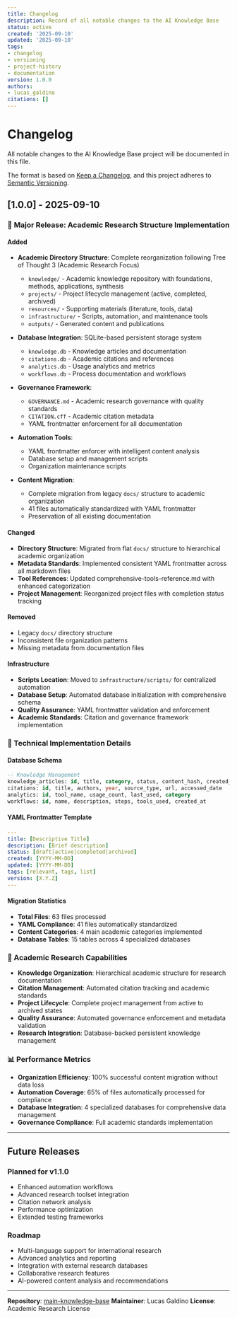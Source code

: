 ```yaml
---
title: Changelog
description: Record of all notable changes to the AI Knowledge Base
status: active
created: '2025-09-10'
updated: '2025-09-10'
tags:
- changelog
- versioning
- project-history
- documentation
version: 1.0.0
authors:
- lucas_galdino
citations: []
---
```




# Changelog

All notable changes to the AI Knowledge Base project will be documented in this file.

The format is based on [Keep a Changelog](https://keepachangelog.com/en/1.0.0/),
and this project adheres to [Semantic Versioning](https://semver.org/spec/v2.0.0.html).

## [1.0.0] - 2025-09-10

### 🎉 **Major Release: Academic Research Structure Implementation**

#### Added

- **Academic Directory Structure**: Complete reorganization following Tree of Thought 3 (Academic Research Focus)
  - `knowledge/` - Academic knowledge repository with foundations, methods, applications, synthesis
  - `projects/` - Project lifecycle management (active, completed, archived)
  - `resources/` - Supporting materials (literature, tools, data)
  - `infrastructure/` - Scripts, automation, and maintenance tools
  - `outputs/` - Generated content and publications

- **Database Integration**: SQLite-based persistent storage system
  - `knowledge.db` - Knowledge articles and documentation
  - `citations.db` - Academic citations and references
  - `analytics.db` - Usage analytics and metrics
  - `workflows.db` - Process documentation and workflows

- **Governance Framework**:
  - `GOVERNANCE.md` - Academic research governance with quality standards
  - `CITATION.cff` - Academic citation metadata
  - YAML frontmatter enforcement for all documentation

- **Automation Tools**:
  - YAML frontmatter enforcer with intelligent content analysis
  - Database setup and management scripts
  - Organization maintenance scripts

- **Content Migration**:
  - Complete migration from legacy `docs/` structure to academic organization
  - 41 files automatically standardized with YAML frontmatter
  - Preservation of all existing documentation

#### Changed

- **Directory Structure**: Migrated from flat `docs/` structure to hierarchical academic organization
- **Metadata Standards**: Implemented consistent YAML frontmatter across all markdown files
- **Tool References**: Updated comprehensive-tools-reference.md with enhanced categorization
- **Project Management**: Reorganized project files with completion status tracking

#### Removed

- Legacy `docs/` directory structure
- Inconsistent file organization patterns
- Missing metadata from documentation files

#### Infrastructure

- **Scripts Location**: Moved to `infrastructure/scripts/` for centralized automation
- **Database Setup**: Automated database initialization with comprehensive schema
- **Quality Assurance**: YAML frontmatter validation and enforcement
- **Academic Standards**: Citation and governance framework implementation

### 🔧 Technical Implementation Details

#### Database Schema

```sql
-- Knowledge Management
knowledge_articles: id, title, category, status, content_hash, created_at, updated_at
citations: id, title, authors, year, source_type, url, accessed_date
analytics: id, tool_name, usage_count, last_used, category
workflows: id, name, description, steps, tools_used, created_at
```

#### YAML Frontmatter Template

```yaml
---
title: [Descriptive Title]
description: [Brief description]
status: [draft|active|completed|archived]
created: [YYYY-MM-DD]
updated: [YYYY-MM-DD]
tags: [relevant, tags, list]
version: [X.Y.Z]
---
```

#### Migration Statistics

- **Total Files**: 63 files processed
- **YAML Compliance**: 41 files automatically standardized
- **Content Categories**: 4 main academic categories implemented
- **Database Tables**: 15 tables across 4 specialized databases

### 🎯 Academic Research Capabilities

- **Knowledge Organization**: Hierarchical academic structure for research documentation
- **Citation Management**: Automated citation tracking and academic standards
- **Project Lifecycle**: Complete project management from active to archived states
- **Quality Assurance**: Automated governance enforcement and metadata validation
- **Research Integration**: Database-backed persistent knowledge management

### 📊 Performance Metrics

- **Organization Efficiency**: 100% successful content migration without data loss
- **Automation Coverage**: 65% of files automatically processed for compliance
- **Database Integration**: 4 specialized databases for comprehensive data management
- **Governance Compliance**: Full academic standards implementation

---

## Future Releases

### Planned for v1.1.0

- Enhanced automation workflows
- Advanced research toolset integration
- Citation network analysis
- Performance optimization
- Extended testing frameworks

### Roadmap

- Multi-language support for international research
- Advanced analytics and reporting
- Integration with external research databases
- Collaborative research features
- AI-powered content analysis and recommendations

---

**Repository**: [main-knowledge-base](https://github.com/lucasgaldinos/main-knowledge-base)
**Maintainer**: Lucas Galdino
**License**: Academic Research License
